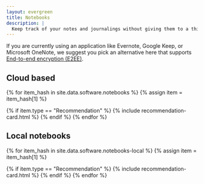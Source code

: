 ```yaml
---
layout: evergreen
title: Notebooks
description: |
  Keep track of your notes and journalings without giving them to a third party.
---
```


If you are currently using an application like Evernote, Google Keep, or Microsoft OneNote, we suggest you pick an alternative here that supports [End-to-end encryption (E2EE)](https://en.wikipedia.org/wiki/End-to-end_encryption).

## Cloud based
{% for item_hash in site.data.software.notebooks %}
{% assign item = item_hash[1] %}

{% if item.type == "Recommendation" %}
{% include recommendation-card.html %}
{% endif %}
{% endfor %}

## Local notebooks
{% for item_hash in site.data.software.notebooks-local %}
{% assign item = item_hash[1] %}

{% if item.type == "Recommendation" %}
{% include recommendation-card.html %}
{% endif %}
{% endfor %}
